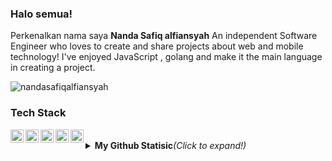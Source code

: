 
### Halo semua! 
Perkenalkan nama saya **Nanda Safiq alfiansyah** An independent Software Engineer who loves to create and share projects about web and mobile technology! I've enjoyed JavaScript , golang and make it the main language in creating a project.
<p> <img src="https://komarev.com/ghpvc/?username=nandasafiqalfiansyah&label=Profile%20views&color=0e75b6&style=flat" alt="nandasafiqalfiansyah" /> </p>

### Tech Stack
<p>
  <a href="#"><img align="left" alt="JavaScript" title="JavaScript" width="21px" src="https://upload.wikimedia.org/wikipedia/commons/9/99/Unofficial_JavaScript_logo_2.svg" /></a>
  <a href="https://nodejs.org/"><img align="left" alt="NodeJS" title="NodeJS" width="21px" src="https://seeklogo.com/images/N/nodejs-logo-FBE122E377-seeklogo.com.png" /></a>
  <a href="https://reactjs.org/"><img align="left" alt="React" title="React" width="21px" src="https://cdn.worldvectorlogo.com/logos/react-2.svg" /></a>
  <a href="https://hapi.dev/"><img align="left" alt="Hapi" title="Hapi (NodeJS HTTP Framework)" width="21px" src="https://avatars.githubusercontent.com/u/3774533?s=200&v=4" /></a>

  <a href="https://nextjs.org/"><img align="left" alt="Next" title="Next (React SSR Framework)" width="21px" src="https://iconape.com/wp-content/files/gm/82643/svg/next-js.svg" /></a>
</p>
<br/>


<details>
<summary><b>My Github Statisic</b><i>(Click to expand!)</i></summary>
<br/>
<p align="left">
<a href="https://github.com/nandasafiqalfiansyah">
  <img height="180em" src="https://github-readme-stats-eight-theta.vercel.app/api?username=nandasafiqalfiansyah&show_icons=true&theme=algolia&include_all_commits=true&count_private=true"/>
  <img height="180em" src="https://github-readme-stats-eight-theta.vercel.app/api/top-langs/?username=nandasafiqalfiansyah&layout=compact&langs_count=8&theme=algolia"/>
</a>

  <p align="left"> <a href="https://github.com/ryo-ma/github-profile-trophy"><img src="https://github-profile-trophy.vercel.app/?username=nandasafiqalfiansyah" alt="nandasafiqalfiansyah" /></a> </p>
<p>-----</p>
</p>
</details>


